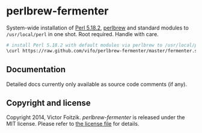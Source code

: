 # perlbrew-fermenter

System-wide installation of [Perl 5.18.2](link_perl_5_18_2), [perlbrew](link_perlbrew) and standard modules to `/usr/local/perl` in one shot. Root required. Handle with care.

```bash
# install Perl 5.18.2 with default modules via perlbrew to /usr/local/perl.
\curl https://raw.github.com/vifo/perlbrew-fermenter/master/fermenter.sh | bash
```

## Documentation

Detailed docs currently only available as source code comments (if any).

## Copyright and license

Copyright 2014, Victor Foitzik. *perlbrew-fermenter* is released under the MIT license. Please refer to [the license file](link_license) for details. 

[link_license]: https://github.com/vifo/perlbrew-fermenter/blob/master/LICENSE.md
[link_perlbrew]: http://perlbrew.pl/
[link_perl_5_18_2]: http://www.cpan.org/src/README.html
